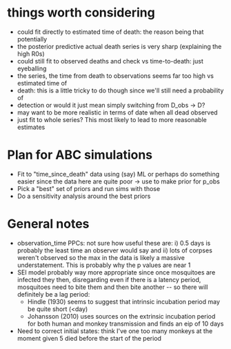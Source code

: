 # things worth considering
- could fit directly to estimated time of death: the reason being that potentially
- the posterior predictive actual death series is very sharp (explaining the high R0s)
- could still fit to observed deaths and check vs time-to-death: just eyeballing
- the series, the time from death to observations seems far too high vs estimated time of
- death: this is a little tricky to do though since we'll still need a probability of
- detection or would it just mean simply switching from D_obs -> D?
- may want to be more realistic in terms of date when all dead observed
- just fit to whole series? This most likely to lead to more reasonable estimates



# Plan for ABC simulations

* Fit to "time_since_death" data using (say) ML or perhaps do something easier since the data here are quite poor -> use to make prior for p_obs
* Pick a "best" set of priors and run sims with those
* Do a sensitivity analysis around the best priors



# General notes

* observation_time PPCs: not sure how useful these are: i) 0.5 days is probably the least time an observer would say and ii) lots of corpses weren't observed so the max in the data is likely a massive understatement. This is probably why the p values are near 1
* SEI model probably way more appropriate since once mosquitoes are infected they then, disregarding even if there is a latency period, mosquitoes need to bite them and then bite another -- so there will definitely be a lag period:
  * Hindle (1930) seems to suggest that intrinsic incubation period may be quite short (<day)
  * Johansson (2010) uses sources on the extrinsic incubation period for both human and monkey transmission and finds an eip of 10 days
* Need to correct initial states: think I've one too many monkeys at the moment given 5 died before the start of the period